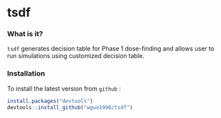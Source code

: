 tsdf
===

### What is it?

`tsdf` generates decision table for Phase 1 dose-finding and allows user to run simulations using customized decision table.

### Installation
To install the latest version from `github` :
```r
install.packages("devtools")
devtools::install_github("wguo1990/tsdf")
```
